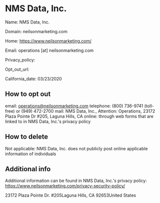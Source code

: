 
# NMS Data, Inc.

Name: NMS Data, Inc.

Domain: neilsonmarketing.com

Home: https://www.neilsonmarketing.com/

Email: operations [at] neilsonmarketing.com

Privacy_policy: 

Opt_out_url: 

California_date: 03/23/2020



## How to opt out

email: operations@neilsonmarketing.com
telephone: (800) 736-9741 (toll-free) or (949) 472-2700
mail: NMS Data, Inc., Attention: Operations, 23172 Plaza Pointe Dr #205, Laguna Hills, CA
online: through web forms that are linked to in NMS Data, Inc.'s privacy policy

## How to delete

Not applicable: NMS Data, Inc. does not publicly post online applicable information of individuals

## Additional info

Additional information can be found in NMS Data, Inc.'s privacy policy:
https://www.neilsonmarketing.com/privacy-security-policy/

23172 Plaza Pointe Dr. #205Laguna Hills, CA 92653United States

